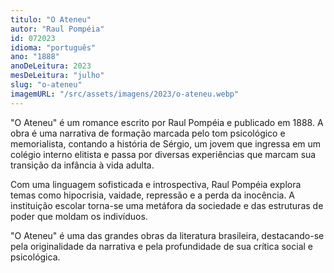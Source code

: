 ```yaml
---
titulo: "O Ateneu"
autor: "Raul Pompéia"
id: 072023
idioma: "português"
ano: "1888"
anoDeLeitura: 2023
mesDeLeitura: "julho"
slug: "o-ateneu"
imagemURL: "/src/assets/imagens/2023/o-ateneu.webp"
---
```


"O Ateneu" é um romance escrito por Raul Pompéia e publicado em 1888. A obra é uma narrativa de formação marcada pelo tom psicológico e memorialista, contando a história de Sérgio, um jovem que ingressa em um colégio interno elitista e passa por diversas experiências que marcam sua transição da infância à vida adulta.

Com uma linguagem sofisticada e introspectiva, Raul Pompéia explora temas como hipocrisia, vaidade, repressão e a perda da inocência. A instituição escolar torna-se uma metáfora da sociedade e das estruturas de poder que moldam os indivíduos.

"O Ateneu" é uma das grandes obras da literatura brasileira, destacando-se pela originalidade da narrativa e pela profundidade de sua crítica social e psicológica.
